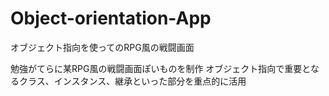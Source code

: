 # Object-orientation-App
オブジェクト指向を使ってのRPG風の戦闘画面

勉強がてらに某RPG風の戦闘画面ぽいものを制作
オブジェクト指向で重要となるクラス、インスタンス、継承といった部分を重点的に活用
